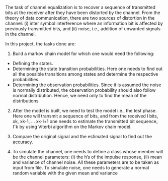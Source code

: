 The task of channel equalization is to recover a sequence of transmitted bits at the receiver after they have
been distorted by the channel. From the theory of data communication, there are two sources of distortion
in the channel: (i) inter symbol interference where an information bit is affected by previously transmitted
bits, and (ii) noise, i.e., addition of unwanted signals in the channel.

In this project, the tasks done are:

1. Build a markov chain model for which one would need the following:
  * Defining the states.
  * Determining the state transition probabilities. Here one needs to find out all the possible transitions
among states and determine the respective probabilities.
  * Determining the observation probabilities. Since it is assumed the noise is normally distributed, the
observation probability should also follow normal distribution. Hence, we need only to find the mean of
the distributions

2. After the model is built, we need to test the model i.e., the test phase. Here one will transmit
a sequence of bits, and from the received l bits, xk, xk-1, ... xk-l+1 one needs to estimate the transmitted bit
sequence, Iˆk by using Viterbi algorithm on the Markov chain model.

3. Compare the original signal and the estimated signal to find out the accuracy.

4. To simulate the channel, one needs to define a class whose member will be the channel parameters: (i)
the h’s of the impulse response, (ii) mean and variance of channel noise. All these parameters are to be
taken as input from file. To simulate noise, one needs to generate a normal random variable with the given
mean and variance
